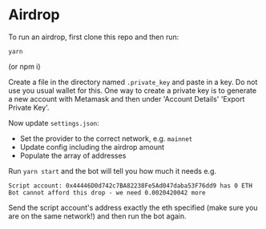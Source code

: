 # Airdrop

To run an airdrop, first clone this repo and then run:

```
yarn
```
(or npm i)

Create a file in the directory named `.private_key` and paste in a key.  Do not use you usual wallet for this.  One way to create a private key is to generate a new account with Metamask and then under 'Account Details' 'Export Private Key'.

Now update `settings.json`:
 - Set the provider to the correct network, e.g. `mainnet`
 - Update config including the airdrop amount
 - Populate the array of addresses

Run `yarn start` and the bot will tell you how much it needs e.g.

```
Script account: 0x44446D0d742c7BA82238Fe5Ad047daba53F76dd9 has 0 ETH
Bot cannot afford this drop - we need 0.0020420042 more
```

Send the script account's address exactly the eth specified (make sure you are on the same network!) and then run the bot again.
